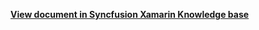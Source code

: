 **[View document in Syncfusion Xamarin Knowledge base](https://www.syncfusion.com/kb/12184/how-to-enable-ffimageloading-transformation-in-xamarin-forms-listview-sflistview)**

